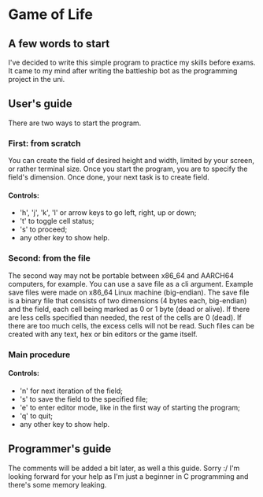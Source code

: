 # Game of Life
## A few words to start
I've decided to write this simple program to practice my skills before exams. It came to my mind after writing the battleship bot as the programming project in the uni.
## User's guide
There are two ways to start the program.

### First: from scratch
You can create the field of desired height and width, limited by your screen, or rather terminal size. 
Once you start the program, you are to specify the field's dimension. Once done, your next task is to create field.  
#### Controls:  
* 'h', 'j', 'k', 'l' or arrow keys to go left, right, up or down;  
* 't' to toggle cell status;  
* 's' to proceed;  
* any other key to show help.  

### Second: from the file
The second way may not be portable between x86\_64 and AARCH64 computers, for example. You can use a save file as a cli argument. Example save files were made on x86\_64 Linux machine (big-endian).
The save file is a binary file that consists of two dimensions (4 bytes each, big-endian) and the field, each cell being marked as 0 or 1 byte (dead or alive). If there are less cells specified than needed, the rest of the cells are 0 (dead). If there are too much cells, the excess cells will not be read. 
Such files can be created with any text, hex or bin editors or the game itself.

### Main procedure  
#### Controls:  
* 'n' for next iteration of the field;  
* 's' to save the field to the specified file;  
* 'e' to enter editor mode, like in the first way of starting the program;  
* 'q' to quit;  
* any other key to show help.  

## Programmer's guide
The comments will be added a bit later, as well a this guide. Sorry :/
I'm looking forward for your help as I'm just a beginner in C programming and there's some memory leaking.
